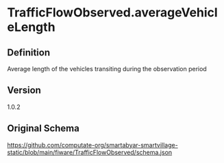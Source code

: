 # TrafficFlowObserved.averageVehicleLength

## Definition
Average length of the vehicles transiting during     the observation period

## Version
1.0.2

## Original Schema
https://github.com/computate-org/smartabyar-smartvillage-static/blob/main/fiware/TrafficFlowObserved/schema.json
